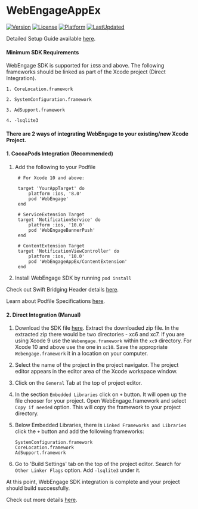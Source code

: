 # WebEngageAppEx

[![Version](https://img.shields.io/cocoapods/v/WebEngageAppEx.svg?style=flat)](http://cocoapods.org/pods/WebEngageAppEx)
[![License](https://img.shields.io/github/license/WebEngage/WebEngageAppEx.svg)](http://cocoapods.org/pods/WebEngageAppEx)
[![Platform](https://img.shields.io/cocoapods/p/WebEngageAppEx.svg?style=flat)](http://cocoapods.org/pods/WebEngageAppEx)
[![LastUpdated](https://img.shields.io/github/last-commit/WebEngage/WebEngageAppEx.svg)](https://cocoapods.org/pods/WebEngageAppEx)

Detailed Setup Guide available [here](https://docs.webengage.com/docs/ios-getting-started).

#### Minimum SDK Requirements ####

WebEngage SDK is supported for `iOS8` and above. The following frameworks should be linked as part of the Xcode project (Direct Integration).

    1. CoreLocation.framework

    2. SystemConfiguration.framework

    3. AdSupport.framework

    4. -lsqlite3

#### There are 2 ways of integrating WebEngage to your existing/new Xcode Project.

#### 1. CocoaPods Integration (Recommended)

  1. Add the following to your Podfile

          # For Xcode 10 and above:

          target 'YourAppTarget' do
              platform :ios, '8.0'
              pod 'WebEngage'
          end

          # ServiceExtension Target
          target 'NotificationService' do
              platform :ios, '10.0'
              pod 'WebEngageBannerPush'
          end

          # ContentExtension Target
          target 'NotificationViewController' do
              platform :ios, '10.0'
              pod 'WebEngageAppEx/ContentExtension'
          end

2. Install WebEngage SDK by running `pod install`


Check out Swift Bridging Header details [here](https://docs.webengage.com/docs/ios-getting-started#section-4-support-for-swift).

Learn about Podfile Specifications [here](https://guides.cocoapods.org/using/the-podfile.html).

#### 2. Direct Integration (Manual) ####

1. Download the SDK file [here](https://s3-us-west-2.amazonaws.com/webengage-sdk/ios/latest/WebEngageFramework.zip). Extract the downloaded zip file. In the extracted zip there would be two directories - xc6 and xc7. If you are using Xcode 9 use the `Webengage.framework` within the `xc9` directory. For Xcode 10 and above use the one in `xc10`. Save the appropriate `Webengage.framework` it in a location on your computer.

2. Select the name of the project in the project navigator. The project editor appears in the editor area of the Xcode workspace window.

3. Click on the `General` Tab at the top of project editor.

4. In the section `Embedded Libraries` click on `+` button. It will open up the file chooser for your project. Open WebEngage.framework and select `Copy if needed` option. This will copy the framework to your project directory.

5. Below Embedded Libraries, there is `Linked Frameworks and Libraries` click the `+` button and add the following frameworks:
    ```
    SystemConfiguration.framework
    CoreLocation.framework
    AdSupport.framework
    ```
6. Go to 'Build Settings' tab on the top of the project editor. Search for `Other Linker Flags` option.
Add `-lsqlite3` under it.

At this point, WebEngage SDK integration is complete and your project should build successfully.

Check out more details [here](https://docs.webengage.com/docs/ios-getting-started).
